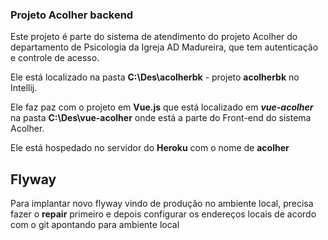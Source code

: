 ### Projeto Acolher backend
Este projeto é parte do sistema de atendimento do projeto Acolher do 
departamento de Psicologia da Igreja AD Madureira, que tem autenticação e
controle de acesso.

Ele está localizado na pasta **C:\Des\acolherbk** - projeto **acolherbk** no Intellij.

Ele faz paz com o projeto em **Vue.js** que está localizado em _**vue-acolher**_ 
na pasta **C:\Des\vue-acolher** onde está a parte do Front-end do sistema Acolher.

Ele está hospedado no servidor do **Heroku** com o nome de **acolher**

## Flyway
Para implantar novo flyway vindo de produção no ambiente local, precisa 
fazer o **repair** primeiro e depois configurar os endereços locais de acordo com o 
git apontando para ambiente local
